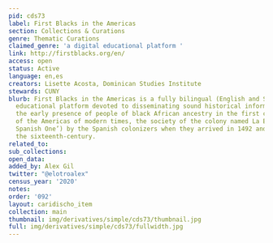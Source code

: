 ```yaml
---
pid: cds73
label: First Blacks in the Americas
section: Collections & Curations
genre: Thematic Curations
claimed_genre: 'a digital educational platform '
link: http://firstblacks.org/en/
access: open
status: Active
language: en,es
creators: Lisette Acosta, Dominican Studies Institute
stewards: CUNY
blurb: First Blacks in the Americas is a fully bilingual (English and Spanish) digital
  educational platform devoted to disseminating sound historical information about
  the early presence of people of black African ancestry in the first colonial society
  of the Americas of modern times, the society of the colony named La Española (‘The
  Spanish One’) by the Spanish colonizers when they arrived in 1492 and throughout
  the sixteenth-century.
related_to:
sub_collections:
open_data:
added_by: Alex Gil
twitter: "@elotroalex"
census_year: '2020'
notes:
order: '092'
layout: caridischo_item
collection: main
thumbnail: img/derivatives/simple/cds73/thumbnail.jpg
full: img/derivatives/simple/cds73/fullwidth.jpg
---
```

